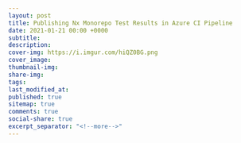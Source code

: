 ```yaml
---
layout: post
title: Publishing Nx Monorepo Test Results in Azure CI Pipeline
date: 2021-01-21 00:00 +0000
subtitle:
description:
cover-img: https://i.imgur.com/hiQZ0BG.png
cover_image:
thumbnail-img:
share-img:
tags:
last_modified_at:
published: true
sitemap: true
comments: true
social-share: true
excerpt_separator: "<!--more-->"
---
```

